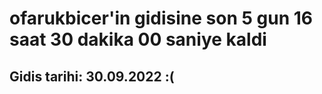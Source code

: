 # ofarukbicer'in gidisine son 5 gun 16 saat 30 dakika 00 saniye kaldi

## Gidis tarihi: 30.09.2022 :(